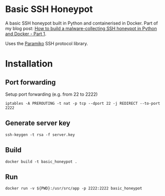# Basic SSH Honeypot
A basic SSH honeypot built in Python and containerised in Docker. Part of my blog post: [How to build a malware-collecting SSH honeypot in Python and Docker - Part 1](https://securehoney.net/blog/how-to-build-an-ssh-honeypot-in-python-and-docker-part-1.html).

Uses the [Paramiko](https://github.com/paramiko/paramiko) SSH protocol library.

# Installation

## Port forwarding
Setup port forwarding (e.g. from 22 to 2222)

```
iptables -A PREROUTING -t nat -p tcp --dport 22 -j REDIRECT --to-port 2222
```

## Generate server key
```
ssh-keygen -t rsa -f server.key
```
## Build
```
docker build -t basic_honeypot .
```
## Run
```
docker run -v ${PWD}:/usr/src/app -p 2222:2222 basic_honeypot
```
